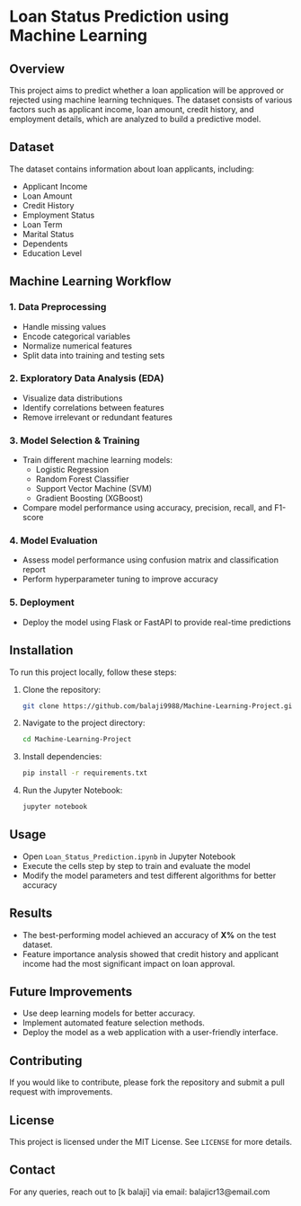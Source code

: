 # Loan Status Prediction using Machine Learning

## Overview

This project aims to predict whether a loan application will be approved or rejected using machine learning techniques. The dataset consists of various factors such as applicant income, loan amount, credit history, and employment details, which are analyzed to build a predictive model.

## Dataset

The dataset contains information about loan applicants, including:

- Applicant Income
- Loan Amount
- Credit History
- Employment Status
- Loan Term
- Marital Status
- Dependents
- Education Level

## Machine Learning Workflow

### 1. Data Preprocessing

- Handle missing values
- Encode categorical variables
- Normalize numerical features
- Split data into training and testing sets

### 2. Exploratory Data Analysis (EDA)

- Visualize data distributions
- Identify correlations between features
- Remove irrelevant or redundant features

### 3. Model Selection & Training

- Train different machine learning models:
  - Logistic Regression
  - Random Forest Classifier
  - Support Vector Machine (SVM)
  - Gradient Boosting (XGBoost)
- Compare model performance using accuracy, precision, recall, and F1-score

### 4. Model Evaluation

- Assess model performance using confusion matrix and classification report
- Perform hyperparameter tuning to improve accuracy

### 5. Deployment

- Deploy the model using Flask or FastAPI to provide real-time predictions

## Installation

To run this project locally, follow these steps:

1. Clone the repository:
   ```sh
   git clone https://github.com/balaji9988/Machine-Learning-Project.git
   ```
2. Navigate to the project directory:
   ```sh
   cd Machine-Learning-Project
   ```
3. Install dependencies:
   ```sh
   pip install -r requirements.txt
   ```
4. Run the Jupyter Notebook:
   ```sh
   jupyter notebook
   ```

## Usage

- Open `Loan_Status_Prediction.ipynb` in Jupyter Notebook
- Execute the cells step by step to train and evaluate the model
- Modify the model parameters and test different algorithms for better accuracy

## Results

- The best-performing model achieved an accuracy of **X%** on the test dataset.
- Feature importance analysis showed that credit history and applicant income had the most significant impact on loan approval.

## Future Improvements

- Use deep learning models for better accuracy.
- Implement automated feature selection methods.
- Deploy the model as a web application with a user-friendly interface.

## Contributing

If you would like to contribute, please fork the repository and submit a pull request with improvements.

## License

This project is licensed under the MIT License. See `LICENSE` for more details.

## Contact

For any queries, reach out to [k balaji] via email: balajicr13\@email.com

